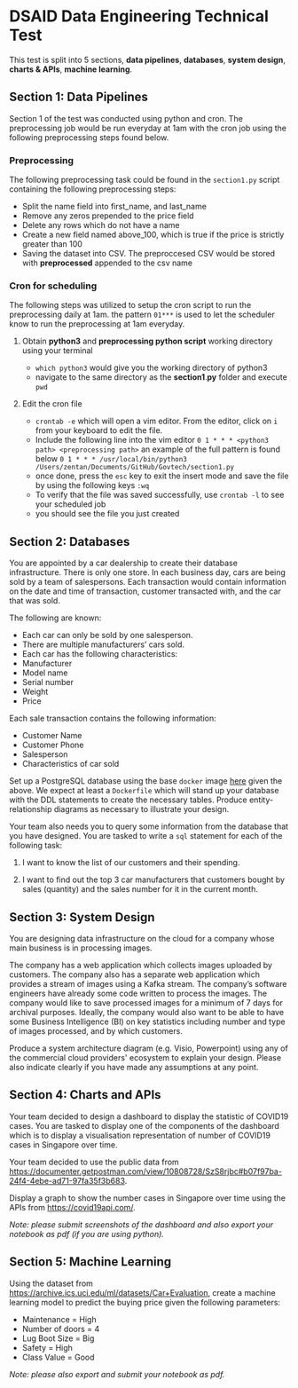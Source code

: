 # DSAID Data Engineering Technical Test

This test is split into 5 sections, **data pipelines**, **databases**, **system design**, **charts & APIs**, **machine learning**. 

## Section 1: Data Pipelines

Section 1 of the test was conducted using python and cron. The preprocessing job would be run everyday at 1am with the cron job using the following preprocessing steps found below. 

### Preprocessing
The following preprocessing task could be found in the `section1.py` script containing the following preprocessing steps:

- Split the name field into first_name, and last_name
- Remove any zeros prepended to the price field
- Delete any rows which do not have a name
- Create a new field named above_100, which is true if the price is strictly greater than 100
- Saving the dataset into CSV. The preproccesed CSV would be stored with **preprocessed** appended to the csv name

### Cron for scheduling
The following steps was utilized to setup the cron script to run the preprocessing daily at 1am. the pattern `01***` is used to let the scheduler know to run the preprocessing at 1am everyday. 
1. Obtain **python3** and **preprocessing python script** working directory using your terminal
    - `which python3` would give you the working directory of python3
    - navigate to the same directory as the **section1**.**py** folder and execute `pwd`

2. Edit the cron file 
    - `crontab -e` which will open a vim editor. From the editor, click on `i` from your keyboard to edit the file.
    - Include the following line into the vim editor
    `0 1 * * * <python3 path> <preprocessing path>` an example of the full pattern is found below
    `0 1 * * * /usr/local/bin/python3 /Users/zentan/Documents/GitHub/Govtech/section1.py`
    - once done, press the `esc` key to exit the insert mode and save the file by using the following keys `:wq`
    - To verify that the file was saved successfully, use `crontab -l` to see your scheduled job
    - you should see the file you just created


## Section 2: Databases
You are appointed by a car dealership to create their database infrastructure. There is only one store. In each business day, cars are being sold by a team of salespersons. Each transaction would contain information on the date and time of transaction, customer transacted with, and the car that was sold. 

The following are known:
- Each car can only be sold by one salesperson.
- There are multiple manufacturers’ cars sold.
- Each car has the following characteristics:
- Manufacturer
- Model name
- Serial number
- Weight
- Price

Each sale transaction contains the following information:
- Customer Name
- Customer Phone
- Salesperson
- Characteristics of car sold

Set up a PostgreSQL database using the base `docker` image [here](https://hub.docker.com/_/postgres) given the above. We expect at least a `Dockerfile` which will stand up your database with the DDL statements to create the necessary tables. Produce entity-relationship diagrams as necessary to illustrate your design.

Your team also needs you to query some information from the database that you have designed. You are tasked to write a `sql` statement for each of the following task:

1) I want to know the list of our customers and their spending.

2) I want to find out the top 3 car manufacturers that customers bought by sales (quantity) and the sales number for it in the current month.

## Section 3: System Design
You are designing data infrastructure on the cloud for a company whose main business is in processing images. 

The company has a web application which collects images uploaded by customers. The company also has a separate web application which provides a stream of images using a Kafka stream. The company’s software engineers have already some code written to process the images. The company  would like to save processed images for a minimum of 7 days for archival purposes. Ideally, the company would also want to be able to have some Business Intelligence (BI) on key statistics including number and type of images processed, and by which customers.

Produce a system architecture diagram (e.g. Visio, Powerpoint) using any of the commercial cloud providers' ecosystem to explain your design. Please also indicate clearly if you have made any assumptions at any point.

## Section 4: Charts and APIs
Your team decided to design a dashboard to display the statistic of COVID19 cases. You are tasked to display one of the components of the dashboard which is to display a visualisation representation of number of COVID19 cases in Singapore over time. 

Your team decided to use the public data from https://documenter.getpostman.com/view/10808728/SzS8rjbc#b07f97ba-24f4-4ebe-ad71-97fa35f3b683.

Display a graph to show the number cases in Singapore over time using the APIs from https://covid19api.com/.

*Note: please submit screenshots of the dashboard and also export your notebook as pdf (if you are using python).*

## Section 5: Machine Learning
Using the dataset from https://archive.ics.uci.edu/ml/datasets/Car+Evaluation, create a machine learning model to predict the buying price given the following parameters:

- Maintenance = High
- Number of doors = 4
- Lug Boot Size = Big
- Safety = High
- Class Value = Good

*Note: please also export and submit your notebook as pdf.*
